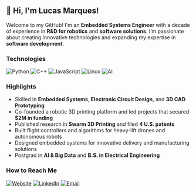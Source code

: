 ## 👋 Hi, I'm Lucas Marques!

Welcome to my GitHub! I'm an **Embedded Systems Engineer** with a decade of experience in **R&D for robotics** and **software solutions**. I’m passionate about creating innovative technologies and expanding my expertise in **software development**.

### Technologies
![Python](https://img.shields.io/badge/Python-3776AB?style=for-the-badge&logo=python&logoColor=white)
![C++](https://img.shields.io/badge/C++-00599C?style=for-the-badge&logo=cplusplus&logoColor=white)
![JavaScript](https://img.shields.io/badge/JavaScript-F7DF1E?style=for-the-badge&logo=javascript&logoColor=black)
![Linux](https://img.shields.io/badge/Linux-FCC624?style=for-the-badge&logo=linux&logoColor=black)
![AI](https://img.shields.io/badge/Artificial%20Intelligence-FF4B4B?style=for-the-badge&logo=openai&logoColor=white)

### Highlights
- Skilled in **Embedded Systems**, **Electronic Circuit Design**, and **3D CAD Prototyping**
- Co-founded a robotic 3D printing platform and led projects that secured **$2M in funding**
- Published research in **Swarm 3D Printing** and filed **4 U.S. patents**
- Built flight controllers and algorithms for heavy-lift drones and autonomous robots
- Designed embedded systems for innovative delivery and manufacturing solutions
- Postgrad in **AI & Big Data** and **B.S. in Electrical Engineering**

### How to Reach Me

[![Website](https://img.shields.io/badge/Website-4285F4?style=for-the-badge&logo=google-chrome&logoColor=white)](https://www.lucasgmarques.com)
[![LinkedIn](https://img.shields.io/badge/LinkedIn-0A66C2?style=for-the-badge&logo=linkedin&logoColor=white)](https://www.linkedin.com/in/lucasgmx)
[![Email](https://img.shields.io/badge/Email-EA4335?style=for-the-badge&logo=gmail&logoColor=white)](mailto:lucas@marques.llc)
